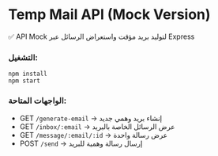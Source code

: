 # Temp Mail API (Mock Version)

✅ API Mock لتوليد بريد مؤقت واستعراض الرسائل عبر Express

### التشغيل:
```
npm install
npm start
```

### الواجهات المتاحة:
- GET `/generate-email` → إنشاء بريد وهمي جديد
- GET `/inbox/:email` → عرض الرسائل الخاصة بالبريد
- GET `/message/:email/:id` → عرض رسالة واحدة
- POST `/send` → إرسال رسالة وهمية للبريد

